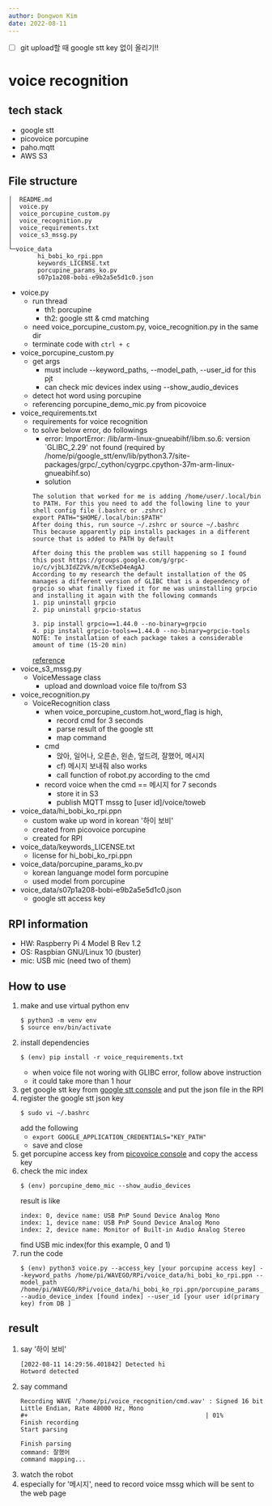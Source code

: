```yaml
---
author: Dongwon Kim
date: 2022-08-11
---
```

- [ ] git upload할 때 google stt key 없이 올리기!!
# voice recognition

## tech stack
- google stt
- picovoice porcupine
- paho.mqtt
- AWS S3

## File structure
```
│  README.md
│  voice.py
│  voice_porcupine_custom.py
│  voice_recognition.py
│  voice_requirements.txt
│  voice_s3_mssg.py
│
└─voice_data
        hi_bobi_ko_rpi.ppn
        keywords_LICENSE.txt
        porcupine_params_ko.pv
        s07p1a208-bobi-e9b2a5e5d1c0.json
```
- voice.py
    - run thread
        - th1: porcupine
        - th2: google stt & cmd matching
    - need voice_porcupine_custom.py, voice_recognition.py in the same dir
    - terminate code with `ctrl + c`
- voice_porcupine_custom.py
    - get args
        - must include --keyword_paths, --model_path, --user_id for this pjt
        - can check mic devices index using --show_audio_devices
    - detect hot word using porcupine
    - referencing porcupine_demo_mic.py from picovoice
- voice_requirements.txt
    - requirements for voice recognition
    - to solve below error, do followings
        - error: ImportError: /lib/arm-linux-gnueabihf/libm.so.6: version `GLIBC_2.29' not found (required by /home/pi/google_stt/env/lib/python3.7/site-packages/grpc/_cython/cygrpc.cpython-37m-arm-linux-gnueabihf.so)
        - solution
        ```
        The solution that worked for me is adding /home/user/.local/bin to PATH. For this you need to add the following line to your shell config file (.bashrc or .zshrc)
        export PATH="$HOME/.local/bin:$PATH"
        After doing this, run source ~/.zshrc or source ~/.bashrc
        This because apparently pip installs packages in a different source that is added to PATH by default

        After doing this the problem was still happening so I found this post https://groups.google.com/g/grpc-io/c/vjbL3IdZ2Vk/m/EcKSeD4eAgAJ
        According to my research the default installation of the OS manages a different version of GLIBC that is a dependency of grpcio so what finally fixed it for me was uninstalling grpcio and installing it again with the following commands
        1. pip uninstall grpcio
        2. pip uninstall grpcio-status

        3. pip install grpcio==1.44.0 --no-binary=grpcio
        4. pip install grpcio-tools==1.44.0 --no-binary=grpcio-tools
        NOTE: Te installation of each package takes a considerable amount of time (15-20 min) 
        ```
        [reference](https://groups.google.com/g/grpc-io/c/T91EyO81c8I)
- voice_s3_mssg.py
    - VoiceMessage class
        - upload and download voice file to/from S3
- voice_recognition.py
    - VoiceRecognition class
        - when voice_porcupine_custom.hot_word_flag is high,
            - record cmd for 3 seconds 
            - parse result of the google stt
            - map command
        - cmd
            - 앉아, 일어나, 오른손, 왼손, 엎드려, 잘했어, 메시지
            - cf) 메시지 보내줘 also works
            - call function of robot.py according to the cmd
        - record voice when the cmd == 메시지 for 7 seconds
            - store it in S3
            - publish MQTT mssg to [user id]/voice/toweb
- voice_data/hi_bobi_ko_rpi.ppn
    - custom wake up word in korean '하이 보비'
    - created from picovoice porcupine
    - created for RPI
- voice_data/keywords_LICENSE.txt
    - license for hi_bobi_ko_rpi.ppn
- voice_data/porcupine_params_ko.pv
    - korean languange model form porcupine
    - used model from porcupine
- voice_data/s07p1a208-bobi-e9b2a5e5d1c0.json
    - google stt access key

## RPI information
- HW: Raspberry Pi 4 Model B Rev 1.2
- OS: Raspbian GNU/Linux 10 (buster)
- mic: USB mic (need two of them)
## How to use
1. make and use virtual python env
    ```
    $ python3 -m venv env
    $ source env/bin/activate
    ```
2. install dependencies
    ```
    $ (env) pip install -r voice_requirements.txt
    ```
    - when voice file not woring with GLIBC error, follow above instruction
    - it could take more than 1 hour
3. get google stt key from [google stt console](https://cloud.google.com/speech-to-text/docs/before-you-begin) and put the json file in the RPI
4. register the google stt json key
    ```
    $ sudo vi ~/.bashrc
    ```
    add the following
    - `export GOOGLE_APPLICATION_CREDENTIALS="KEY_PATH"`
    - save and close
5. get porcupine access key from [picovoice console](https://picovoice.ai/docs/quick-start/porcupine-python/) and copy the access key
6. check the mic index
    ```
    $ (env) porcupine_demo_mic --show_audio_devices
    ```
    result is like
    ```    
    index: 0, device name: USB PnP Sound Device Analog Mono
    index: 1, device name: USB PnP Sound Device Analog Mono
    index: 2, device name: Monitor of Built-in Audio Analog Stereo
    ```
    find USB mic index(for this example, 0 and 1)
6. run the code
    ```
    $ (env) python3 voice.py --access_key [your porcupine access key] --keyword_paths /home/pi/WAVEGO/RPi/voice_data/hi_bobi_ko_rpi.ppn --model_path /home/pi/WAVEGO/RPi/voice_data/hi_bobi_ko_rpi.ppn/porcupine_params_ko.pv --audio_device_index [found index] --user_id [your user id(primary key) from DB ]
    ```
## result
1. say '하이 보비'
    ```
    [2022-08-11 14:29:56.401842] Detected hi 
    Hotword detected
    ```
2. say command
    ```
    Recording WAVE '/home/pi/voice_recognition/cmd.wav' : Signed 16 bit Little Endian, Rate 48000 Hz, Mono
    #+                                                 | 01%
    Finish recording
    Start parsing

    Finish parsing
    command: 잘했어
    command mapping...
    ```
3. watch the robot
4. especially for '메시지', need to record voice mssg which will be sent to the web page